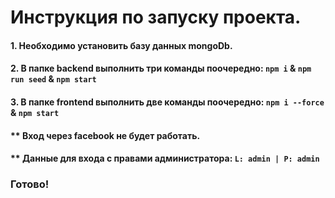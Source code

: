 # Инструкция по запуску проекта.
#### 1. Необходимо установить базу данных mongoDb.
#### 2. В папке backend выполнить три команды поочередно: `npm i` & `npm run seed` & `npm start`
#### 3. В папке frontend выполнить две команды поочередно: `npm i --force` & `npm start`
#### **  Вход через facebook не будет работать.
#### **  Данные для входа с правами администратора: `L: admin | P: admin`
###  Готово!
                              
